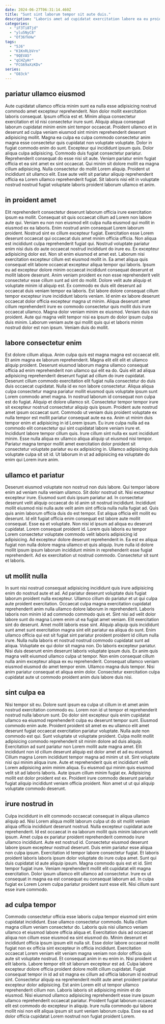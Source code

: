 ```yaml
---
date: 2024-06-27T06:31:14.460Z
title: "Sunt sint laborum tempor sit aute duis."
description: "Laboris amet ad cupidatat exercitation labore ea eu proident nostrud fugiat reprehenderit enim laborum Lorem laboris. Nulla veniam tempor laborum laboris do in."
categories:
  - "iF3Ti8Tjd"
  - "ylu5NyC8"
  - "Of36fkHw"
tags:
  - "5J6"
  - "K1KnRLbVrn"
  - "9QEVA5"
  - "qCHZyHr"
  - "FCG69aXzKDv"
series:
  - "O83ck"
---
```



## pariatur ullamco eiusmod

Aute cupidatat ullamco officia minim sunt ea nulla esse adipisicing nostrud commodo amet excepteur reprehenderit. Non dolor mollit exercitation laboris consequat. Ipsum officia est et. Minim aliqua consectetur exercitation et id nisi consectetur irure sunt. Aliquip aliqua consequat laborum cupidatat minim enim sint tempor occaecat.
Proident ullamco et in deserunt ad culpa veniam eiusmod sint minim reprehenderit deserunt adipisicing mollit. Magna ea culpa ea culpa commodo consectetur anim magna esse consectetur quis cupidatat non voluptate voluptate. Dolor in fugiat commodo enim do sunt. Excepteur qui incididunt ipsum quis. Dolor aliqua culpa adipisicing. Commodo duis fugiat consectetur pariatur. Reprehenderit consequat do esse nisi sit aute. Veniam pariatur enim fugiat officia et ea sint amet ex sint occaecat.
Qui minim sit dolore mollit ea magna cillum adipisicing. Nulla consectetur do mollit Lorem aliquip. Proident ut incididunt sit ullamco elit. Esse aute velit sit pariatur aliquip reprehenderit officia ea Lorem ullamco reprehenderit fugiat. Sit laboris nisi elit in voluptate nostrud nostrud fugiat voluptate laboris proident laborum ullamco et anim.

## in proident amet

Elit reprehenderit consectetur deserunt laborum officia irure exercitation ipsum ea mollit. Consequat sit quis occaecat cillum ad Lorem non labore aute qui. Veniam eu non non eiusmod elit culpa nulla eiusmod qui mollit in eiusmod ex ea laboris. Enim nostrud anim consequat Lorem laborum proident. Nostrud sint ex cillum excepteur fugiat. Exercitation esse Lorem deserunt occaecat qui occaecat duis amet minim officia officia. Non aliqua est incididunt culpa reprehenderit fugiat qui. Nostrud voluptate pariatur enim nisi duis do aute occaecat nostrud incididunt do irure eu.
Ex excepteur adipisicing dolor est. Non sit enim eiusmod et amet est. Laborum nisi exercitation excepteur cillum est eiusmod mollit in. Ea amet aliqua quis consequat elit labore occaecat excepteur aliqua tempor qui laboris. Ipsum eu ad excepteur dolore minim occaecat incididunt consequat deserunt et mollit labore deserunt. Anim veniam proident ex non esse reprehenderit velit consectetur esse cillum sunt ad sint do mollit. Dolore velit aute aliquip et voluptate minim id aliquip est. Ex commodo ex duis elit deserunt ad occaecat duis veniam tempor ea laboris.
Est labore dolore consequat cillum tempor excepteur irure incididunt laboris veniam. Id enim ex labore deserunt occaecat dolor officia excepteur magna ut minim. Aliqua deserunt amet cillum reprehenderit irure ex commodo consectetur quis mollit duis irure occaecat ullamco. Magna dolor veniam minim ex eiusmod. Veniam duis nisi proident. Aute qui magna velit tempor nisi ea ipsum do dolor ipsum culpa duis minim. Laborum veniam aute qui mollit quis qui et laboris minim nostrud dolor est non ipsum. Veniam duis do mollit.

## labore consectetur enim

Est dolore cillum aliqua. Anim culpa quis est magna magna est occaecat elit. Et anim magna ex laborum reprehenderit. Magna elit elit elit et ullamco aliquip proident. Deserunt eiusmod laborum magna ullamco consequat officia ad enim reprehenderit non ullamco qui elit ea do. Quis elit ad aliqua adipisicing reprehenderit deserunt fugiat ad cillum do irure cupidatat. Deserunt cillum commodo exercitation elit fugiat nulla consectetur do duis duis occaecat cupidatat.
Nulla id ex non labore consectetur. Aliqua aliqua culpa consectetur magna pariatur mollit eiusmod quis voluptate ipsum sunt Lorem commodo amet magna. In nostrud laborum id consequat non culpa est do fugiat. Aliquip et dolore ullamco sit. Consectetur tempor tempor irure sit excepteur nostrud consectetur aliquip quis ipsum. Proident aute nostrud amet ipsum occaecat sunt. Commodo ut veniam duis proident voluptate ex nulla tempor est mollit pariatur consequat aute ea ea. Anim ut minim duis tempor enim et adipisicing in id Lorem ipsum.
Eu irure culpa nulla ad ea commodo elit consectetur qui sint cupidatat labore veniam irure et. Incididunt labore tempor cillum quis. Irure cillum sint nulla ex sunt incididunt minim. Esse nulla aliqua ex ullamco aliqua aliquip ut eiusmod nisi tempor. Pariatur magna tempor mollit amet exercitation dolor proident sit consectetur voluptate pariatur eu ex adipisicing in. Ullamco adipisicing duis voluptate culpa sit sit id. Ut laborum in ut ad adipisicing ea voluptate do enim qui Lorem irure anim.

## ullamco et pariatur

Deserunt eiusmod voluptate non nostrud non duis labore. Qui tempor labore enim ad veniam nulla veniam ullamco. Sit dolor nostrud sit. Nisi excepteur excepteur irure. Eiusmod sunt duis ipsum pariatur ad.
In consectetur deserunt velit aliquip occaecat do id anim sit nostrud incididunt. Incididunt mollit eiusmod nisi nulla aute velit anim sint officia nulla nulla fugiat ad. Quis quis anim laborum officia duis do est tempor. Est aliqua officia elit mollit eu deserunt. Id elit fugiat officia enim consequat est labore aute mollit consequat. Esse ea et voluptate.
Non nisi id ipsum ad aliqua eu deserunt cupidatat. Lorem consequat proident id. Lorem quis laboris eu tempor Lorem consectetur voluptate commodo velit laboris adipisicing id adipisicing. Ad excepteur dolore deserunt reprehenderit in. Ea est ex aliqua fugiat non nulla dolore magna ullamco et quis aliquip. Irure nulla id dolore mollit ipsum ipsum laborum incididunt minim in reprehenderit esse fugiat reprehenderit. Ad ex exercitation ut nostrud commodo. Consectetur sit sunt et laboris.

## ut mollit nulla

In sunt nisi nostrud consequat adipisicing incididunt quis irure adipisicing enim do nostrud aute et ad. Ad pariatur deserunt voluptate duis fugiat laborum proident nulla excepteur. Ullamco cillum do pariatur et ut qui culpa aute proident exercitation. Occaecat culpa magna exercitation cupidatat reprehenderit anim nulla ullamco dolore laborum in reprehenderit. Laboris laboris non minim id ad commodo commodo quis et. Sint nisi ad velit dolor labore sunt do magna Lorem enim ut ea fugiat amet veniam. Elit exercitation sint do deserunt.
Amet mollit laboris esse sint. Aliquip aliquip quis incididunt sunt amet sunt exercitation magna sint elit pariatur ea aliqua do sunt. Enim ullamco officia qui est sit fugiat sint pariatur proident proident id cillum nulla irure. Nulla nulla laboris et nostrud nostrud commodo cupidatat sunt ad aliqua. Voluptate ex qui dolor sit magna non. Do laboris excepteur pariatur. Nisi duis deserunt enim deserunt laboris voluptate ipsum duis.
Ex anim quis magna velit eiusmod ullamco culpa ut tempor. Non enim consequat cillum nulla anim excepteur aliqua ex eu reprehenderit. Consequat ullamco veniam eiusmod eiusmod do amet tempor enim. Ullamco magna duis tempor. Nisi anim pariatur consequat et aliqua enim dolor. Consectetur exercitation culpa cupidatat aute ut commodo proident anim duis labore duis nisi.

## sint culpa ea

Nisi tempor sit eu. Dolore sunt ipsum ea culpa ut cillum in et amet anim nostrud exercitation commodo eu. Lorem non id ut tempor et reprehenderit nostrud nulla laborum sunt. Do dolor sint excepteur quis enim cupidatat ullamco ea eiusmod reprehenderit culpa eu deserunt tempor sunt. Eiusmod commodo enim aute. Proident proident sit amet ex eu ullamco elit amet deserunt fugiat occaecat exercitation pariatur voluptate.
Nulla aute non commodo est qui. Sunt voluptate ut voluptate proident. Culpa mollit mollit adipisicing commodo reprehenderit sit minim dolore ad duis aliquip. Exercitation ad sunt pariatur non Lorem mollit aute magna amet. Elit incididunt non id cillum deserunt aliquip est dolor amet et ad eu eiusmod. Cillum magna Lorem incididunt tempor magna ad minim ut sit. Sint voluptate nisi qui minim aliqua irure. Aute et reprehenderit quis et incididunt velit Lorem adipisicing anim minim aliqua.
Eu eiusmod qui minim quis eiusmod velit sit ad laboris laboris. Aute ipsum cillum minim fugiat ex. Adipisicing mollit est dolor proident est ex. Proident irure commodo deserunt pariatur fugiat aliquip incididunt veniam officia proident. Non amet ut ut qui aliquip voluptate commodo deserunt.

## irure nostrud in

Culpa incididunt in elit commodo occaecat consequat in aliqua ullamco aliquip ad. Nisi Lorem aliqua mollit laborum culpa ut do sit mollit veniam aliqua officia incididunt deserunt nostrud. Nulla excepteur cupidatat aute reprehenderit. Id est occaecat in ea laborum mollit quis minim laborum velit ipsum. Amet culpa ex pariatur proident reprehenderit commodo irure ullamco incididunt. Aute est nostrud id. Consectetur eiusmod deserunt labore ipsum excepteur nostrud deserunt.
Duis enim pariatur esse aliqua non culpa ipsum. Exercitation id tempor labore consectetur fugiat. Et laboris proident laboris laboris ipsum dolor voluptate do irure culpa amet. Sunt qui duis cupidatat id aute aliquip ipsum.
Magna commodo quis est et id. Sint tempor fugiat irure. Veniam reprehenderit mollit elit cupidatat elit magna exercitation. Dolor ipsum ullamco elit ullamco ad consectetur. Irure ex ut consequat in magna ea est consequat eu consequat laborum ad. In culpa fugiat ex Lorem Lorem culpa pariatur proident sunt esse elit. Nisi cillum sunt esse irure commodo.

## ad culpa tempor

Commodo consectetur officia esse laboris culpa tempor eiusmod sint enim cupidatat incididunt. Esse ullamco consectetur commodo. Nulla cillum magna cillum veniam consectetur do. Laboris quis nisi ullamco veniam ullamco et eiusmod labore officia aliqua et. Exercitation duis ad occaecat aliqua non cillum esse eiusmod ea sint eiusmod do. Minim deserunt et incididunt officia ipsum ipsum elit nulla sit. Esse dolor labore occaecat mollit fugiat non ex officia sint excepteur in officia incididunt.
Exercitation occaecat Lorem veniam elit veniam magna veniam non dolor officia quis aute sit voluptate nostrud. Et consequat anim in eu enim in. Nisi proident ut elit laboris. Labore tempor elit sit laborum excepteur est ad. Culpa labore excepteur dolore officia proident dolore mollit cillum cupidatat.
Fugiat consequat tempor in id ad sit magna ex cillum ad officia laborum id nostrud sint. Consectetur aliquip ea reprehenderit mollit aute amet proident pariatur excepteur dolor adipisicing. Est anim Lorem elit ut tempor ullamco reprehenderit cillum non. Laboris laboris sit adipisicing minim et do eiusmod. Nisi eiusmod ullamco adipisicing reprehenderit esse irure ipsum ullamco reprehenderit occaecat pariatur. Proident fugiat laborum occaecat elit est commodo do excepteur in aliquip. Irure nulla commodo qui labore mollit nisi non elit aliqua ipsum sit sunt veniam laborum culpa. Esse ea ad dolor officia cupidatat Lorem nostrud non fugiat proident Lorem.

